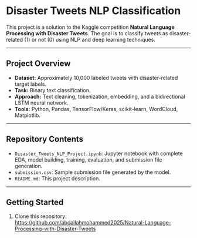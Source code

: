 # Disaster Tweets NLP Classification

This project is a solution to the Kaggle competition **Natural Language Processing with Disaster Tweets**. The goal is to classify tweets as disaster-related (1) or not (0) using NLP and deep learning techniques.

---

## Project Overview

- **Dataset:** Approximately 10,000 labeled tweets with disaster-related target labels.
- **Task:** Binary text classification.
- **Approach:** Text cleaning, tokenization, embedding, and a bidirectional LSTM neural network.
- **Tools:** Python, Pandas, TensorFlow/Keras, scikit-learn, WordCloud, Matplotlib.

---

## Repository Contents

- `Disaster_Tweets_NLP_Project.ipynb`: Jupyter notebook with complete EDA, model building, training, evaluation, and submission file generation.
- `submission.csv`: Sample submission file generated by the model.
- `README.md`: This project description.

---

## Getting Started

1. Clone this repository:
https://github.com/abdallahmohammed2025/Natural-Language-Processing-with-Disaster-Tweets